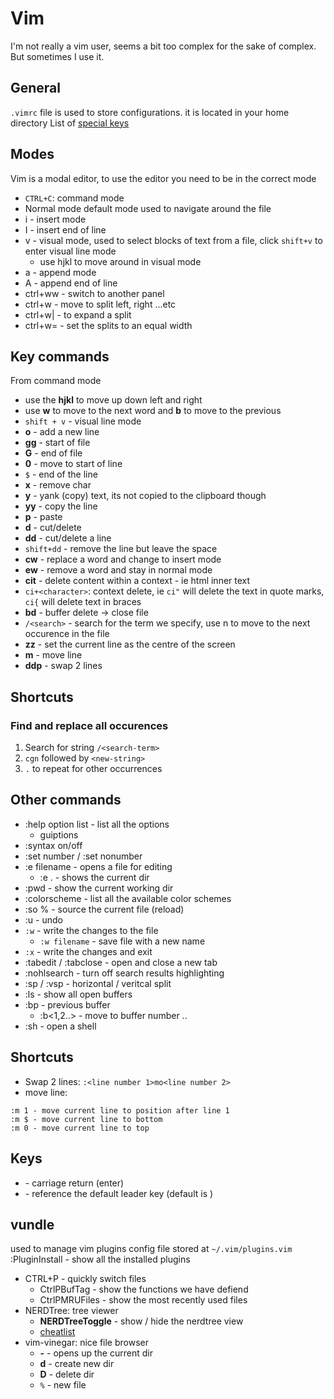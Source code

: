 # Vim
I'm not really a vim user, seems a bit too complex for the sake of complex. But sometimes I use it.

## General
`.vimrc` file is used to store configurations. it is located in your home directory
List of [special keys](http://vimdoc.sourceforge.net/htmldoc/intro.html#%3CNul%3E)

## Modes
Vim is a modal editor, to use the editor you need to be in the correct mode
* `CTRL+C`: command mode
* Normal mode default mode used to navigate around the file
* i - insert mode
* I - insert end of line
* v - visual mode, used to select blocks of text from a file, click `shift+v` to enter visual line mode
  - use hjkl to move around in visual mode
* a - append mode
* A - append end of line
* ctrl+ww - switch to another panel
* ctrl+w<hjkl> - move to split left, right ...etc
* ctrl+w| - to expand a split
* ctrl+w= - set the splits to an equal width

## Key commands
From command mode
* use the **hjkl** to move up down left and right
* use **w** to move to the next word and **b** to move to the previous
* `shift + v` - visual line mode
* **o** - add a new line
* **gg** - start of file
* **G** - end of file
* **0** - move to start of line
* `$` - end of the line
* **x** - remove char
* **y** - yank (copy) text, its not copied to the clipboard though
* **yy** - copy the line
* **p** - paste
* **d** - cut/delete
* **dd** - cut/delete a line
* `shift+dd` - remove the line but leave the space
* **cw** - replace a word and change to insert mode
* **ew** - remove a word and stay in normal mode
* **cit** - delete content within a context - ie html inner text
* `ci+<character>`: context delete, ie `ci"` will delete the text in quote marks, `ci{` will delete text in braces
* **bd** - buffer delete -> close file
* `/<search>` - search for the term we specify, use n to move to the next occurence in the file
* **zz** - set the current line as the centre of the screen
* **m** - move line
* **ddp** - swap 2 lines

## Shortcuts
### Find and replace all occurences
1. Search for string `/<search-term>`
2. `cgn` followed by `<new-string>` 
3. `.` to repeat for other occurrences

## Other commands
* :help option list - list all the options
  - guiptions
* :syntax on/off
* :set number / :set nonumber
* :e filename - opens a file for editing
  - :e . - shows the current dir
* :pwd - show the current working dir
* :colorscheme - list all the available color schemes
* :so % - source the current file (reload)
* :u - undo
* `:w` - write the changes to the file
  - `:w filename` - save file with a new name
* `:x` - write the changes and exit
* :tabedit / :tabclose - open and close a new tab
* :nohlsearch - turn off search results highlighting
* :sp / :vsp - horizontal / veritcal split
* :ls - show all open buffers
* :bp - previous buffer
  - :b<1,2..> - move to buffer number ..
* :sh - open a shell

## Shortcuts
* Swap 2 lines: `:<line number 1>mo<line number 2>`
* move line:    
```
:m 1 - move current line to position after line 1
:m $ - move current line to bottom
:m 0 - move current line to top 
```

## Keys
* <cr> - carriage return (enter)
* <Leader> - reference the default leader key (default is \)

## vundle
used to manage vim plugins
config file stored at `~/.vim/plugins.vim`
:PluginInstall - show all the installed plugins

* CTRL+P - quickly switch files
  - CtrlPBufTag - show the functions we have defiend
  - CtrlPMRUFiles - show the most recently used files
* NERDTree: tree viewer
  - **NERDTreeToggle** - show / hide the nerdtree view
  - [cheatlist](https://www.cheatography.com/stepk/cheat-sheets/vim-nerdtree/)
* vim-vinegar: nice file browser
  - **-** - opens up the current dir
  - **d** - create new dir
  - **D** - delete dir
  - `%` - new file
